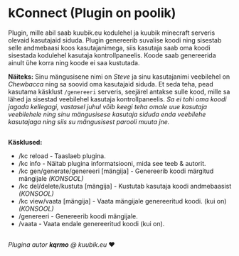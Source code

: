 # kConnect (Plugin on poolik)
Plugin, mille abil saab kuubik.eu kodulehel ja kuubik minecraft serveris olevaid kasutajaid siduda.
Plugin genereerib suvalise koodi ning sisestab selle andmebaasi koos kasutajanimega, siis kasutaja saab oma koodi sisestada kodulehel kasutaja kontrollpaneelis. Koode saab genereerida ainult ühe korra ning koode ei saa kustutada. 

**Näiteks:** Sinu mängusisene nimi on *Steve* ja sinu kasutajanimi veebilehel on *Chewbacca* ning sa soovid oma kasutajaid siduda. Et seda teha, pead kasutama käsklust `/genereeri` serveris, seejärel antakse sulle kood, mille sa lähed ja sisestad veebilehel kasutaja kontrollpaneelis. *Sa ei tohi oma koodi jagada kellegagi, vastasel juhul võib keegi teha omale uue kasutaja veebilehele ning sinu mängusisese kasutaja siduda enda veebilehe kasutajaga ning siis su mängusisest parooli muuta jne.*
##
**Käsklused:** 
  - /kc reload - Taaslaeb plugina.
  - /kc info - Näitab plugina informatsiooni, mida see teeb & autorit.
  - /kc gen/generate/genereeri [mängija] - Genereerib koodi märgitud mängijale *(KONSOOL)*
  - /kc del/delete/kustuta [mängija] - Kustutab kasutaja koodi andmebaasist *(KONSOOL)*
  - /kc view/vaata [mängija] - Vaata mängijale genereeritud koodi. (kui on) *(KONSOOL)*
  - /genereeri - Genereerib koodi mängijale.
  - /vaata - Vaata endale genereeritud koodi (kui on).

 
  ##
  *Plugina autor **kqrmo** @ kuubik.eu* :heart:
